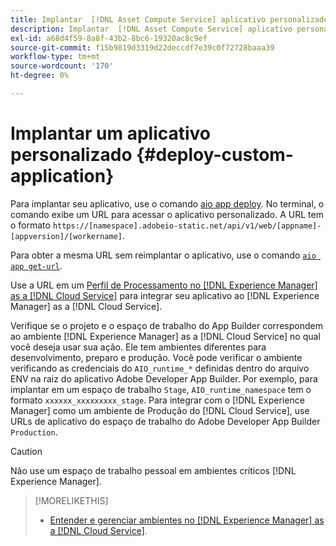 ```yaml
---
title: Implantar  [!DNL Asset Compute Service] aplicativo personalizado
description: Implantar  [!DNL Asset Compute Service] aplicativo personalizado.
exl-id: a68d4f59-8a8f-43b2-8bc6-19320ac8c9ef
source-git-commit: f15b9819d3319d22deccdf7e39c0f72728baaa39
workflow-type: tm+mt
source-wordcount: '170'
ht-degree: 0%

---
```


# Implantar um aplicativo personalizado {#deploy-custom-application}

Para implantar seu aplicativo, use o comando [aio app deploy](https://github.com/adobe/aio-cli#aio-appdeploy). No terminal, o comando exibe um URL para acessar o aplicativo personalizado. A URL tem o formato `https://[namespace].adobeio-static.net/api/v1/web/[appname]-[appversion]/[workername]`.

Para obter a mesma URL sem reimplantar o aplicativo, use o comando [`aio app get-url`](https://github.com/adobe/aio-cli#aio-app-get-url-action).

Use a URL em um [Perfil de Processamento no [!DNL Experience Manager] as a [!DNL Cloud Service]](https://experienceleague.adobe.com/pt-br/docs/experience-manager-cloud-service/content/assets/manage/asset-microservices-configure-and-use) para integrar seu aplicativo ao [!DNL Experience Manager] as a [!DNL Cloud Service].

Verifique se o projeto e o espaço de trabalho do App Builder correspondem ao ambiente [!DNL Experience Manager] as a [!DNL Cloud Service] no qual você deseja usar sua ação. Ele tem ambientes diferentes para desenvolvimento, preparo e produção. Você pode verificar o ambiente verificando as credenciais do `AIO_runtime_*` definidas dentro do arquivo ENV na raiz do aplicativo Adobe Developer App Builder. Por exemplo, para implantar em um espaço de trabalho `Stage`, `AIO_runtime_namespace` tem o formato `xxxxxx_xxxxxxxxx_stage`. Para integrar com o [!DNL Experience Manager] como um ambiente de Produção do [!DNL Cloud Service], use URLs de aplicativo do espaço de trabalho do Adobe Developer App Builder `Production`.

>[!CAUTION]
>
>Não use um espaço de trabalho pessoal em ambientes críticos [!DNL Experience Manager].

>[!MORELIKETHIS]
>
>* [Entender e gerenciar ambientes no [!DNL Experience Manager] as a [!DNL Cloud Service]](https://experienceleague.adobe.com/pt-br/docs/experience-manager-cloud-service/content/implementing/using-cloud-manager/manage-environments).

